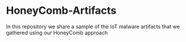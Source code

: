 # HoneyComb-Artifacts
In this repository we share a sample of the IoT malware artifacts that we gathered using our HoneyComb approach
